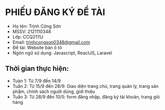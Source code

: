 # PHIẾU ĐĂNG KÝ ĐỀ TÀI
- Họ tên: Trịnh Công Sơn
- MSSV: 2121110348
- Lớp: CCQ2111J
- Email: trinhcongson0348@gmail.com
- Đề tài: Website bán ô tô
- Ngôn ngữ sử dụng: Javascript, ReactJS, Laravel
## Thời gian thực hiện: 
- Tuàn 1: Từ 7/9 đến 14/9
- Tuần 2: Từ 15/9 đến 28/9: Giao diện trang chủ, trang quản lý, trang sản phẩm, chính sách người dùng, giới thiệu
- Tuần 3: Từ 28/9 đến 10/5: form đăng nhập, đăng ký tài khoản, trang giỏ hàng
